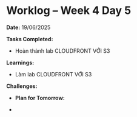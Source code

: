 # Worklog – Week 4 Day 5

**Date:** 19/06/2025

**Tasks Completed:**

- Hoàn thành lab CLOUDFRONT VỚI S3

**Learnings:**

- Làm lab CLOUDFRONT VỚI S3

**Challenges:**

- **Plan for Tomorrow:**

-
